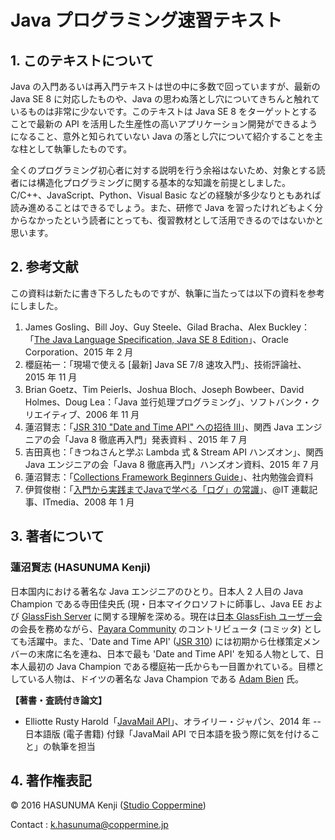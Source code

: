 # Java プログラミング速習テキスト

## 1. このテキストについて

Java の入門あるいは再入門テキストは世の中に多数で回っていますが、最新の Java SE 8 に対応したものや、Java の思わぬ落とし穴についてきちんと触れているものは非常に少ないです。このテキストは Java SE 8 をターゲットとすることで最新の API を活用した生産性の高いアプリケーション開発ができるようになること、意外と知られていない Java の落とし穴について紹介することを主な柱として執筆したものです。

全くのプログラミング初心者に対する説明を行う余裕はないため、対象とする読者には構造化プログラミングに関する基本的な知識を前提としました。C/C++、JavaScript、Python、Visual Basic などの経験が多少なりともあれば読み進めることはできるでしょう。また、研修で Java を習ったけれどもよく分からなかったという読者にとっても、復習教材として活用できるのではないかと思います。

## 2. 参考文献

この資料は新たに書き下ろしたものですが、執筆に当たっては以下の資料を参考にしました。

1. James Gosling、Bill Joy、Guy Steele、Gilad Bracha、Alex Buckley：「[The Java Language Specification, Java SE 8 Edition](https://docs.oracle.com/javase/specs/jls/se8/html/index.html)」、Oracle Corporation、2015 年 2 月
2. 櫻庭祐一：「現場で使える [最新] Java SE 7/8 速攻入門」、技術評論社、2015 年 11 月
3. Brian Goetz、Tim Peierls、Joshua Bloch、Joseph Bowbeer、David Holmes、Doug Lea：「Java 並行処理プログラミング」、ソフトバンク・クリエイティブ、2006 年 11 月
4. 蓮沼賢志：「[JSR 310 "Date and Time API" への招待 III](http://www.slideshare.net/khasunuma/jsr310-3-61112729)」、関西 Java エンジニアの会「Java 8 徹底再入門」発表資料 、2015 年 7 月
5. 吉田真也：「きつねさんと学ぶ Lambda 式 & Stream API ハンズオン」、関西 Java エンジニアの会「Java 8 徹底再入門」ハンズオン資料、2015 年 7 月
6. 蓮沼賢志：「[Collections Framework Beginners Guide](http://www.slideshare.net/khasunuma/collections-framework-61112720)」、社内勉強会資料
7. 伊賀俊樹：「[入門から実践までJavaで学べる「ログ」の常識](http://www.atmarkit.co.jp/ait/articles/0801/08/news128.html)」、@IT 連載記事、ITmedia、2008 年 1 月

## 3. 著者について

### 蓮沼賢志 (HASUNUMA Kenji)

日本国内における著名な Java エンジニアのひとり。日本人 2 人目の Java Champion である寺田佳央氏 (現・日本マイクロソフトに師事し、Java EE および [GlassFish Server](http://www.glassfish.org/) に関する理解を深める。現在は[日本 GlassFish ユーザー会](http://www.glassfish.jp/)の会長を務めながら、[Payara Community](http://www.payara.fish/) のコントリビュータ (コミッタ) としても活躍中。また、'Date and Time API' ([JSR 310](https://jcp.org/en/jsr/detail?id=310)) には初期から仕様策定メンバーの末席に名を連ね、日本で最も 'Date and Time API' を知る人物として、日本人最初の Java Champion である櫻庭祐一氏からも一目置かれている。目標としている人物は、ドイツの著名な Java Champion である [Adam Bien](http://www.adam-bien.com/) 氏。

**【著書・査読付き論文】**

- Elliotte Rusty Harold「[JavaMail API](https://www.oreilly.co.jp/books/9784873116631/)」、オライリー・ジャパン、2014 年 -- 日本語版 (電子書籍) 付録「JavaMail API で日本語を扱う際に気を付けること」の執筆を担当

## 4. 著作権表記

&copy; 2016 HASUNUMA Kenji ([Studio Coppermine](http://www.coppermine.jp/))

Contact : k.hasunuma@coppermine.jp
